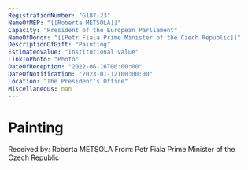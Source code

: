 ```yaml
---
RegistrationNumber: "G187-23"
NameOfMEP: "[[Roberta METSOLA]]"
Capacity: "President of the European Parliament"
NameOfDonor: "[[Petr Fiala Prime Minister of the Czech Republic]]"
DescriptionOfGift: "Painting"
EstimatedValue: "Institutional value"
LinkToPhoto: "Photo"
DateOfReception: "2022-06-16T00:00:00"
DateOfNotification: "2023-01-12T00:00:00"
Location: "The President's Office"
Miscellaneous: nan
---
```


# Painting

Received by: Roberta METSOLA
From: Petr Fiala Prime Minister of the Czech Republic
